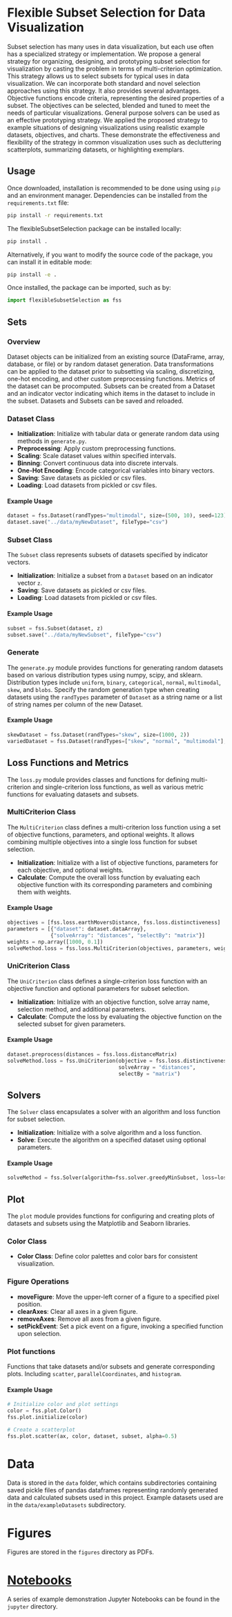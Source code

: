 # Flexible Subset Selection for Data Visualization

Subset selection has many uses in data visualization, but each use often has a specialized strategy or implementation.
We propose a general strategy for organizing, designing, and prototyping subset selection for visualization by casting the problem in terms of multi-criterion optimization. 
This strategy allows us to select subsets for typical uses in data visualization.
We can incorporate both standard and novel selection approaches using this strategy. 
It also provides several advantages. 
Objective functions encode criteria, representing the desired properties of a subset. 
The objectives can be selected, blended and tuned to meet the needs of particular visualizations. 
General purpose solvers can be used as an effective prototyping strategy. 
We applied the proposed strategy to example situations of designing visualizations using realistic example datasets, objectives, and charts. 
These demonstrate the effectiveness and flexibility of the strategy in common visualization uses such as decluttering scatterplots, summarizing datasets, or highlighting exemplars.

## Usage
Once downloaded, installation is recommended to be done using  using `pip` and an environment manager. Dependencies can be installed from the `requirements.txt` file:
```sh
pip install -r requirements.txt
```

The flexibleSubsetSelection package can be installed locally: 
```sh
pip install .
```

Alternatively, if you want to modify the source code of the package, you can install it in editable mode:
```sh
pip install -e .
```

Once installed, the package can be imported, such as by:
```py
import flexibleSubsetSelection as fss
```

## Sets

### Overview
Dataset objects can be initialized from an existing source (DataFrame, array, database, or file) or by random dataset generation. Data transformations can be applied to the dataset prior to subsetting via scaling, discretizing, one-hot encoding, and other custom preprocessing functions. Metrics of the dataset can be procomputed. Subsets can be created from a Dataset and an indicator vector indicating which items in the dataset to include in the subset. Datasets and Subsets can be saved and reloaded.

### Dataset Class

- **Initialization**: Initialize with tabular data or generate random data using methods in `generate.py`.
- **Preprocessing**: Apply custom preprocessing functions.
- **Scaling**: Scale dataset values within specified intervals.
- **Binning**: Convert continuous data into discrete intervals.
- **One-Hot Encoding**: Encode categorical variables into binary vectors.
- **Saving**: Save datasets as pickled or csv files.
- **Loading**: Load datasets from pickled or csv files.

#### Example Usage

```py
dataset = fss.Dataset(randTypes="multimodal", size=(500, 10), seed=123)
dataset.save("../data/myNewDataset", fileType="csv")
```

### Subset Class

The `Subset` class represents subsets of datasets specified by indicator vectors.

- **Initialization**: Initialize a subset from a `Dataset` based on an indicator vector `z`.
- **Saving**: Save datasets as pickled or csv files.
- **Loading**: Load datasets from pickled or csv files.

#### Example Usage

```py
subset = fss.Subset(dataset, z)
subset.save("../data/myNewSubset", fileType="csv")
```

### Generate

The `generate.py` module provides functions for generating random datasets based on various distribution types using numpy, scipy, and sklearn. Distribution types include `uniform`, `binary`, `categorical`, `normal`, `multimodal`, `skew`, and `blobs`. Specify the random generation type when creating datasets using the `randTypes` parameter of `Dataset` as a string name or a list of string names per column of the new Dataset.

#### Example Usage

```py
skewDataset = fss.Dataset(randTypes="skew", size=(1000, 2))
variedDataset = fss.Dataset(randTypes=["skew", "normal", "multimodal"], size=(1000, 3))
```

## Loss Functions and Metrics

The `loss.py` module provides classes and functions for defining multi-criterion and single-criterion loss functions, as well as various metric functions for evaluating datasets and subsets.

### MultiCriterion Class

The `MultiCriterion` class defines a multi-criterion loss function using a set of objective functions, parameters, and optional weights. It allows combining multiple objectives into a single loss function for subset selection.

- **Initialization**: Initialize with a list of objective functions, parameters for each objective, and optional weights.
- **Calculate**: Compute the overall loss function by evaluating each objective function with its corresponding parameters and combining them with weights.

#### Example Usage

```py
objectives = [fss.loss.earthMoversDistance, fss.loss.distinctiveness]
parameters = [{"dataset": dataset.dataArray}, 
              {"solveArray": "distances", "selectBy": "matrix"}]
weights = np.array([1000, 0.1])
solveMethod.loss = fss.loss.MultiCriterion(objectives, parameters, weights=weights)
```

### UniCriterion Class

The `UniCriterion` class defines a single-criterion loss function with an objective function and optional parameters for subset selection.

- **Initialization**: Initialize with an objective function, solve array name, selection method, and additional parameters.
- **Calculate**: Compute the loss by evaluating the objective function on the selected subset for given parameters.


#### Example Usage

```py
dataset.preprocess(distances = fss.loss.distanceMatrix)
solveMethod.loss = fss.UniCriterion(objective = fss.loss.distinctiveness,
                                    solveArray = "distances",
                                    selectBy = "matrix")
```

## Solvers

The `Solver` class encapsulates a solver with an algorithm and loss function for subset selection.

- **Initialization**: Initialize with a solve algorithm and a loss function.
- **Solve**: Execute the algorithm on a specified dataset using optional parameters.

#### Example Usage

```py
solveMethod = fss.Solver(algorithm=fss.solver.greedyMinSubset, loss=lossFunction)
```

## Plot

The `plot` module provides functions for configuring and creating plots of datasets and subsets using the Matplotlib and Seaborn libraries.

### Color Class

- **Color Class**: Define color palettes and color bars for consistent visualization.

### Figure Operations

- **moveFigure**: Move the upper-left corner of a figure to a specified pixel position.
- **clearAxes**: Clear all axes in a given figure.
- **removeAxes**: Remove all axes from a given figure.
- **setPickEvent**: Set a pick event on a figure, invoking a specified function upon selection.

### Plot functions

Functions that take datasets and/or subsets and generate corresponding plots. Including `scatter`, `parallelCoordinates`, and `histogram`.

#### Example Usage

```py
# Initialize color and plot settings
color = fss.plot.Color()
fss.plot.initialize(color)

# Create a scatterplot
fss.plot.scatter(ax, color, dataset, subset, alpha=0.5)
```

# Data

Data is stored in the `data` folder, which contains subdirectories containing saved pickle files of pandas dataframes representing randomly generated data and calculated subsets used in this project. Example datasets used are in the `data/exampleDatasets` subdirectory. 


# Figures

Figures are stored in the `figures` directory as PDFs. 


# [Notebooks](https://pages.graphics.cs.wisc.edu/flexibleSubsetSelection/)

A series of example demonstration Jupyter Notebooks can be found in the `jupyter` directory. 
